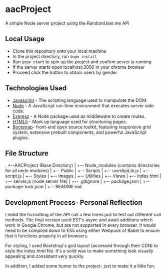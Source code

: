 # aacProject
A simple Node server project using the RandomUser.me API

## Local Usage 
* Clone this repository onto your local machine
* In the project directory, run `$npm install`
* Run `$npm start` to spin up the project and confirm server is running
* If the server starts open localhost:3000 in your chrome browser 
* Proceed click the button to obtain users by gender 

## Technologies Used
* [Javascript](https://www.javascript.com/) - The scripting language used to manipulate the DOM. 
* [Node](https://nodejs.org/en) - A JavaScript run-time environment that executes server side code.
* [Express](https://www.npmjs.com/package/express) - A Node package used as middleware to create routes.
* [HTML5](https://developer.mozilla.org/en-US/docs/Web/Guide/HTML/HTML5) - Mark up language used for structuring pages. 
* [Bootstrap](https://getbootstrap.com/)- front-end open source toolkit, featuring responsive grid system, extensive prebuilt components, and powerful JavaScript plugins.

## File Structure 
.
+--AACProject (Base Directory)
|    +-- Node_modules (contains directories for all node modules)
|    +-- Public
|        +-- Scripts
|            +-- userApiLib.js
|            +-- script.js
|        +-- Styles
|        +-- Images
|        +-- Utilities 
|    +-- Views
|        +-- index.html
|    +-- server.js (node server file)
|    +-- .gitignore
|    +-- package.json
|    +-- package-lock.json
|    +-- README.md

## Development Process- Personal Reflection 
I redid the formatting of the API call a few times just to test out different call methods. The final version used ES7's async and await additions which work in Google Chrome, but are not supported in every browser. It would need to be compiled down to ES5 using either Webpack of Babel to ensure that it functions properly in all browsers. 

For styling, I used Bootstrap's grid layout (accessed through their CDN) to style the index.html file. It's a solid was to make something look visually appealing  and consistent very quickly. 

In addition, I added some humor to the project- just to make it a little fun. 





